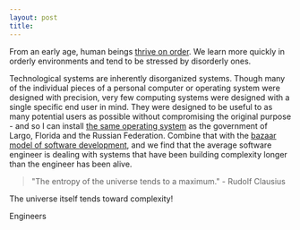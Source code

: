 ```yaml
---
layout: post
title: 
---
```


From an early age, human beings [thrive on order](http://muse.jhu.edu/journals/merrill-palmer_quarterly/v054/54.4.johnson.html_). We learn more quickly in orderly environments and tend to be stressed by disorderly ones. 

Technological systems are inherently disorganized systems. Though many of the individual pieces of a personal computer or operating system were designed with precision, very few computing systems were designed with a single specific end user in mind. They were designed to be useful to as many potential users as possible without compromising the original purpose - and so I can install [the same operating system](http://en.wikipedia.org/wiki/List_of_Linux_adopters) as the government of Largo, Florida and the Russian Federation. Combine that with the [bazaar model of software development](http://queue.acm.org/detail.cfm?id=2349257), and we find that the average software engineer is dealing with systems that have been building complexity longer than the engineer has been alive.



> "The entropy of the universe tends to a maximum." - Rudolf Clausius

The universe itself tends toward complexity! 

Engineers 